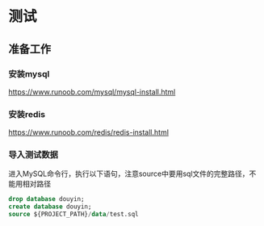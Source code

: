 # 测试
## 准备工作
### 安装mysql
https://www.runoob.com/mysql/mysql-install.html
### 安装redis
https://www.runoob.com/redis/redis-install.html
### 导入测试数据
进入MySQL命令行，执行以下语句，注意source中要用sql文件的完整路径，不能用相对路径
```sql
drop database douyin;
create database douyin;
source ${PROJECT_PATH}/data/test.sql
```
